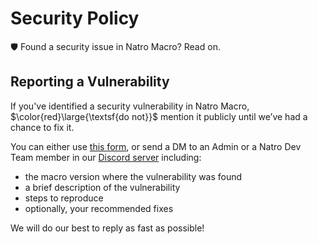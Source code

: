 # Security Policy
🛡️ Found a security issue in Natro Macro? Read on.

## Reporting a Vulnerability

If you've identified a security vulnerability in Natro Macro, $\color{red}\large{\textsf{do not}}$ mention it publicly until we’ve had a chance to fix it.

You can either use [this form](https://github.com/NatroTeam/NatroMacro/security/advisories/new), or send a DM to an Admin or a Natro Dev Team member in our [Discord server](https://discord.gg/natromacro) including:

- the macro version where the vulnerability was found
- a brief description of the vulnerability
- steps to reproduce
- optionally, your recommended fixes

We will do our best to reply as fast as possible!
